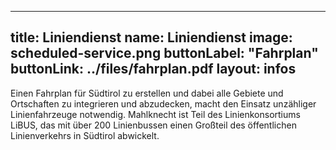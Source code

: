 
---
title: Liniendienst
name: Liniendienst
image: scheduled-service.png
buttonLabel: "Fahrplan"
buttonLink: ../files/fahrplan.pdf
layout: infos
---

Einen Fahrplan für Südtirol zu erstellen und dabei alle Gebiete und Ortschaften zu integrieren und abzudecken, macht den Einsatz unzähliger Linienfahrzeuge notwendig. Mahlknecht ist Teil des Linienkonsortiums LiBUS, das mit über 200 Linienbussen einen Großteil des öffentlichen Linienverkehrs in Südtirol abwickelt. 